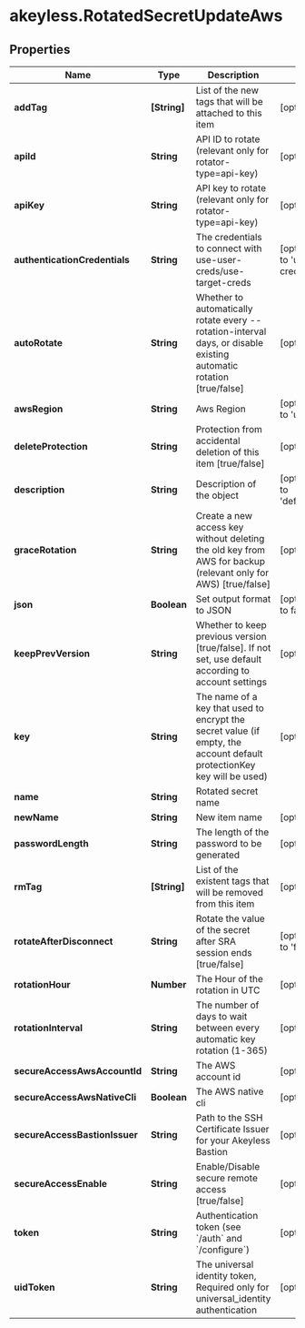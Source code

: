 # akeyless.RotatedSecretUpdateAws

## Properties

Name | Type | Description | Notes
------------ | ------------- | ------------- | -------------
**addTag** | **[String]** | List of the new tags that will be attached to this item | [optional] 
**apiId** | **String** | API ID to rotate (relevant only for rotator-type&#x3D;api-key) | [optional] 
**apiKey** | **String** | API key to rotate (relevant only for rotator-type&#x3D;api-key) | [optional] 
**authenticationCredentials** | **String** | The credentials to connect with use-user-creds/use-target-creds | [optional] [default to &#39;use-user-creds&#39;]
**autoRotate** | **String** | Whether to automatically rotate every --rotation-interval days, or disable existing automatic rotation [true/false] | [optional] 
**awsRegion** | **String** | Aws Region | [optional] [default to &#39;us-east-2&#39;]
**deleteProtection** | **String** | Protection from accidental deletion of this item [true/false] | [optional] 
**description** | **String** | Description of the object | [optional] [default to &#39;default_metadata&#39;]
**graceRotation** | **String** | Create a new access key without deleting the old key from AWS for backup (relevant only for AWS) [true/false] | [optional] 
**json** | **Boolean** | Set output format to JSON | [optional] [default to false]
**keepPrevVersion** | **String** | Whether to keep previous version [true/false]. If not set, use default according to account settings | [optional] 
**key** | **String** | The name of a key that used to encrypt the secret value (if empty, the account default protectionKey key will be used) | [optional] 
**name** | **String** | Rotated secret name | 
**newName** | **String** | New item name | [optional] 
**passwordLength** | **String** | The length of the password to be generated | [optional] 
**rmTag** | **[String]** | List of the existent tags that will be removed from this item | [optional] 
**rotateAfterDisconnect** | **String** | Rotate the value of the secret after SRA session ends [true/false] | [optional] [default to &#39;false&#39;]
**rotationHour** | **Number** | The Hour of the rotation in UTC | [optional] 
**rotationInterval** | **String** | The number of days to wait between every automatic key rotation (1-365) | [optional] 
**secureAccessAwsAccountId** | **String** | The AWS account id | [optional] 
**secureAccessAwsNativeCli** | **Boolean** | The AWS native cli | [optional] 
**secureAccessBastionIssuer** | **String** | Path to the SSH Certificate Issuer for your Akeyless Bastion | [optional] 
**secureAccessEnable** | **String** | Enable/Disable secure remote access [true/false] | [optional] 
**token** | **String** | Authentication token (see &#x60;/auth&#x60; and &#x60;/configure&#x60;) | [optional] 
**uidToken** | **String** | The universal identity token, Required only for universal_identity authentication | [optional] 


